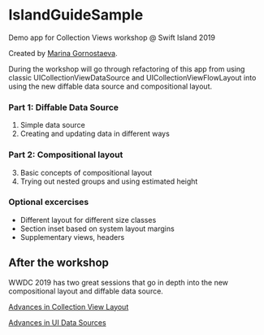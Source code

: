 # IslandGuideSample
Demo app for Collection Views workshop @ Swift Island 2019

Created by [Marina Gornostaeva](https://twitter.com/hybridcattt).

During the workshop will go through refactoring of this app from using
classic UICollectionViewDataSource and UICollectionViewFlowLayout
into using the new diffable data source and compositional layout.

### Part 1: Diffable Data Source

1. Simple data source
2. Creating and updating data in different ways

### Part 2: Compositional layout

3. Basic concepts of compositional layout
4. Trying out nested groups and using estimated height

### Optional excercises 

- Different layout for different size classes
- Section inset based on system layout margins
- Supplementary views, headers


## After the workshop

WWDC 2019 has two great sessions that go in depth into the new compositional layout and diffable data source.

[Advances in Collection View Layout](https://developer.apple.com/videos/play/wwdc2019/215/)

[Advances in UI Data Sources](https://developer.apple.com/videos/play/wwdc2019/220)
